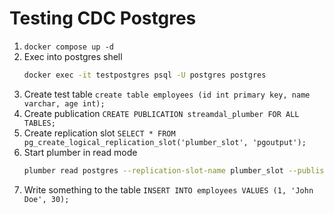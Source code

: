 # Testing CDC Postgres

1. `docker compose up -d`
2. Exec into postgres shell
   ```bash
   docker exec -it testpostgres psql -U postgres postgres
   ```
3. Create test table `create table employees (id int primary key, name varchar, age int);`
4. Create publication `CREATE PUBLICATION streamdal_plumber FOR ALL TABLES;`
5. Create replication slot `SELECT * FROM pg_create_logical_replication_slot('plumber_slot', 'pgoutput');` 
6. Start plumber in read mode
   ```bash
   plumber read postgres --replication-slot-name plumber_slot --publisher-name streamdal_plumber --database postgres --address localhost:5432 --username postgres --password postgres
   ```
7. Write something to the table `INSERT INTO employees VALUES (1, 'John Doe', 30);`